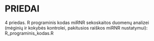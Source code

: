 # PRIEDAI
4 priedas. R programinis kodas miRNR sekoskaitos duomenų analizei (mėginių ir kokybės kontrolei, pakitusios raiškos miRNR nustatymui): R_programinis_kodas.R
